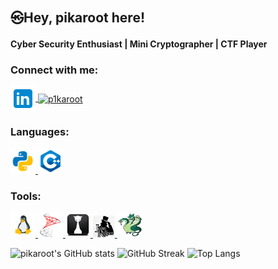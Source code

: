 <h2 align="left">㉿Hey, pikaroot here!</h2>
<h4 align="left">Cyber Security Enthusiast | Mini Cryptographer | CTF Player</h4>

<h3 align="left">Connect with me:</h3>
<p align="left">
<a href="https://linkedin.com/in/limweixun" target="blank">
<img align="center" src="https://github.com/pikaroot/pikaroot/blob/main/images/linkedin.png" alt="limweixun" height="40" width="40" />
</a>
<a href="https://twitter.com/p1karoot" target="blank">
<img align="center" src="https://raw.githubusercontent.com/rahuldkjain/github-profile-readme-generator/master/src/images/icons/Social/twitter.svg" alt="p1karoot" height="30" width="40" />
</a>
</p>

<h3 align="left">Languages:</h3>
<p align="left">
</a> 
<a href="https://github.com/pikaroot/pikaroot/blob/main/images/python.png" target="_blank" rel="noreferrer"> 
<img src="https://github.com/pikaroot/pikaroot/blob/main/images/python.png" alt="python" width="40" height="40"/> 
</a>
<a href="https://github.com/pikaroot/pikaroot/blob/main/images/c%2B%2B.png" target="_blank" rel="noreferrer"> 
<img src="https://github.com/pikaroot/pikaroot/blob/main/images/c%2B%2B.png" alt="cplusplus" width="40" height="40"/>
</a>
</p>

<h3 align="left">Tools:</h3>
<p align="left">
<a href="https://github.com/pikaroot/pikaroot/blob/main/images/linux.png" target="_blank" rel="noreferrer"> 
<img src="https://github.com/pikaroot/pikaroot/blob/main/images/linux.png" alt="linux" width="40" height="40"/>
</a> 
<a href="https://github.com/pikaroot/pikaroot/blob/main/images/mssql.png" target="_blank" rel="noreferrer"> 
<img src="https://github.com/pikaroot/pikaroot/blob/main/images/mssql.png" alt="mssql" width="40" height="40"/>
</a>
</a> 
<a href="https://github.com/pikaroot/pikaroot/blob/main/images/hashcat.png" target="_blank" rel="noreferrer"> 
<img src="https://github.com/pikaroot/pikaroot/blob/main/images/hashcat.png" alt="hashcat" width="40" height="40"/>
</a>
</a> 
<a href="https://github.com/pikaroot/pikaroot/blob/main/images/john.jpg" target="_blank" rel="noreferrer"> 
<img src="https://github.com/pikaroot/pikaroot/blob/main/images/john.jpg" alt="johntheripper" width="35" height="35"/>
</a>
</a> 
<a href="https://github.com/pikaroot/pikaroot/blob/main/images/thc-hydra.png" target="_blank" rel="noreferrer"> 
<img src="https://github.com/pikaroot/pikaroot/blob/main/images/thc-hydra.png" alt="thc-hydra" width="40" height="40"/>
</a>
</p>

![pikaroot's GitHub stats](https://github-readme-stats.vercel.app/api?username=pikaroot&theme=github_dark&show_icons=true)
![GitHub Streak](http://github-readme-streak-stats.herokuapp.com?user=pikaroot&theme=github-dark-blue)
![Top Langs](https://github-readme-stats.vercel.app/api/top-langs/?username=pikaroot&layout=compact&theme=github_dark)





